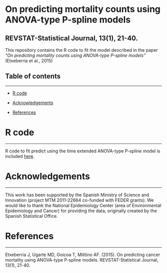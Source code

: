 # On predicting mortality counts using ANOVA-type P-spline models

 REVSTAT-Statistical Journal, 13(1), 21-40.
------------------------------------------------------------------------

This repository contains the R code to fit the model described in the paper *"On predicting mortality counts using ANOVA-type P-spline models"* (Etxeberria et al., 2015) 

## **Table of contents**
------------------------------------------------------------------------

-   [R code](https://github.com/spatialstatisticsupna/ANOVAtype_Pspline_2012#r-code)

-   [Acknowledgements](https://github.com/spatialstatisticsupna/ForecastingANOVA_Psplines_2012/#acknowledgements)

-   [References](https://github.com/spatialstatisticsupna/ForecastingANOVA_Psplines_2012/#references)

# **R code**
------------------------------------------------------------------------

R code to fit predict using the time extended ANOVA-type P-spline model is included [here](https://github.com/spatialstatisticsupna/ForecastingANOVA_Psplines_2012/tree/main/R/).

# **Acknowledgements**
------------------------------------------------------------------------

This work has been supported by the Spanish Ministry of Science and Innovation (project MTM 2011-22664 co-funded with FEDER grants). We would like
to thank the National Epidemiology Center (area of Environmental Epidemiology and Cancer) for providing the data, originally created by the Spanish Statistical
Office.

# **References**
------------------------------------------------------------------------
Etxeberria J, Ugarte MD, Goicoa T,  Militino AF. (2015). On predicting cancer mortality using ANOVA-type P-spline models. REVSTAT-Statistical Journal, 13(1), 21-40.
